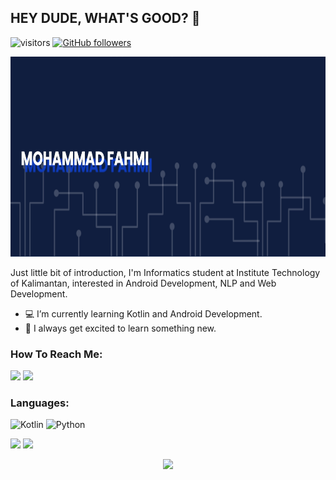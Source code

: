 ## HEY DUDE, WHAT'S GOOD? 👋
![visitors](https://visitor-badge.laobi.icu/badge?page_id=MohFahmi27.MohFahmi27) 
[![GitHub followers](https://img.shields.io/github/followers/MohFahmi27.svg?style=social&label=Followers)](https://github.com/MohFahmi27?tab=followers)

<img src="https://github.com/MohFahmi27/MohFahmi27/blob/main/banner.png" width="100%" height="320">

Just little bit of introduction, I'm Informatics student at Institute Technology of Kalimantan, interested in Android Development, NLP and Web Development. 

- :computer: I’m currently learning Kotlin and Android Development.
- 💬 I always get excited to learn something new.

### How To Reach Me:
<a href="mailto:mohammadfahmi417@gmail.com"><img src="https://img.shields.io/badge/Gmail-D14836?style=for-the-badge&logo=gmail&logoColor=white"></a>
<a href="https://www.linkedin.com/in/mohammad-fahmi-57593a195/"><img src="https://img.shields.io/badge/LinkedIn-0077B5?style=for-the-badge&logo=linkedin&logoColor=white"></a>
### Languages:
![Kotlin](https://img.shields.io/badge/Kotlin-0095D5?&style=for-the-badge&logo=kotlin&logoColor=white)
![Python](https://img.shields.io/badge/Python-3776AB?style=for-the-badge&logo=python&logoColor=white)

<img src="https://github-readme-stats.vercel.app/api/pin/?username=MohFahmi27&repo=MyExpertAndroidSubmission&show_icons=true&theme=algolia" width="50%">
<img src="https://github-readme-stats.vercel.app/api/pin/?username=MohFahmi27&repo=MyFundamentalAndroidSubmission&show_icons=true&theme=algolia" width="50%">

<br>
<p align="center">
  <img src="https://github-readme-stats.vercel.app/api?username=MohFahmi27&show_icons=true&theme=algolia" width="50%"><br>
</p>
